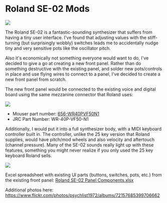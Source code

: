 # Roland SE-02 Mods

![](https://c1.staticflickr.com/5/4470/23565982808_7e845ae9a8_c.jpg)

The Roland SE-02 is a fantastic-sounding synthesizer that suffers from having a tiny user interface. I've found that adjusting values with the stiff-turning (but surprisingly wobbly) switches leads me to accidentally nudge tiny and very sensitive pots like the oscillator pitch. 

Also it's economically not something everyone would want to do, I've decided to give a go at creating a new front panel. Rather than do something destructive with the existing panel, and solder new pots/controls in place and use flying wires to connect to a panel, I've decided to create a new front panel from scratch.

The new front panel would be connected to the existing voice and digital board using the same mezzanine connector that Roland uses:

![](https://c1.staticflickr.com/5/4397/37350883412_9683ebab33_c.jpg)

* Mouser part number: [656-WR40PVF50N1](http://www.mouser.com/ProductDetail/JAE-Electronics/WR-40P-VF50-N1/)
* JRC Part Number: WR-40P-VF50-N1

Additionally, I would put it into a full synthesizer body, with a MIDI keyboard controller built in. The controller, unlike the 25 key version that Roland supplies, would have pitch/mod wheels and also velocity and aftertouch (channel pressure). Many of the SE-02 sounds really light up with these features, something you might never realize if you only used the 25 key keyboard Roland sells.

![](https://c1.staticflickr.com/5/4371/37371051356_6557153450_c.jpg)

Excel spreadsheet with existing UI parts (buttons, switches, pots, etc.) from the existing front panel:
[Roland SE-02 Panel Components.xlsx](Existing%20Panel/Roland%20SE-02%20Panel%20Components.xlsx)

Additional photos here:
https://www.flickr.com/photos/psychlist1972/albums/72157685399706662

